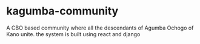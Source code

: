 # kagumba-community
A CBO based community where all the descendants of Agumba Ochogo of Kano unite. 
the system is built using react and django
